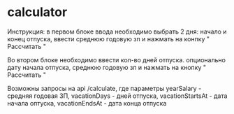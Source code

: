 # calculator

Инструкция: в первом блоке ввода необходимо выбрать 2 дня: начало и конец отпуска, ввести среднюю годовую зп и нажмать на конпку " Рассчитать " 

Во втором блоке необходимо ввести кол-во дней отпуска. опционально дату начала отпуска, среднюю годовую зп и нажмать на кнопку " Рассчитать "

Возможны запросы на api /calculate, где параметры yearSalary - средняя годовая ЗП, vacationDays - дней отпуска, vacationStartsAt - дата начала оптуска, vacationEndsAt - дата конца отпуска
